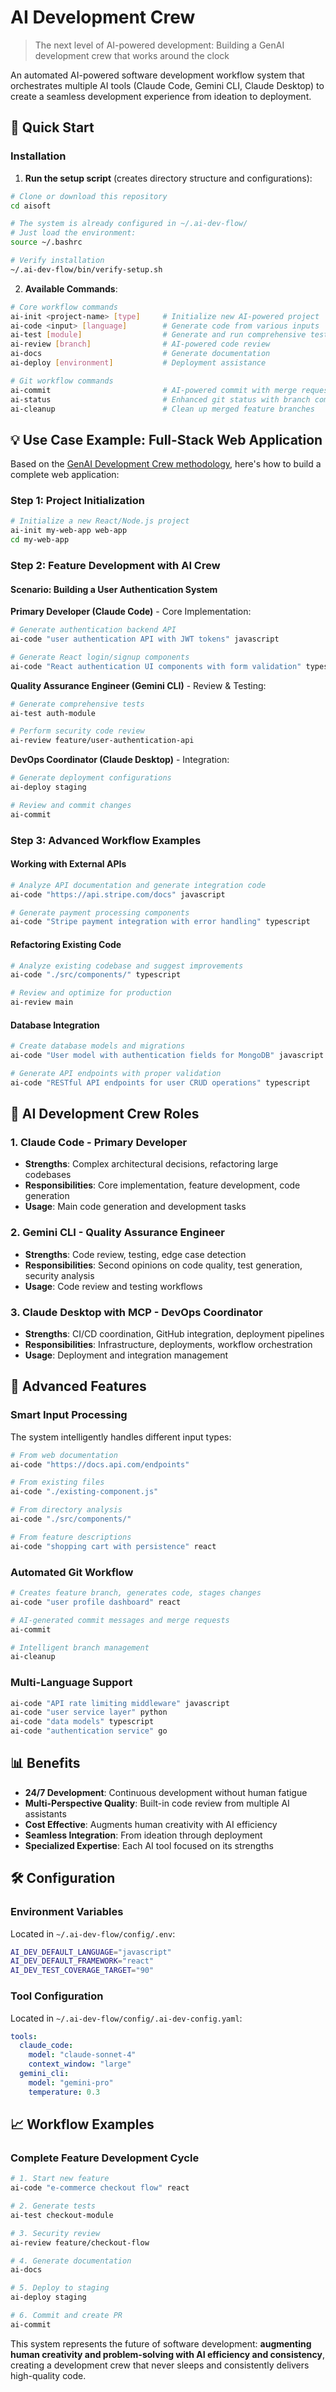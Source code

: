 # AI Development Crew

> The next level of AI-powered development: Building a GenAI development crew that works around the clock

An automated AI-powered software development workflow system that orchestrates multiple AI tools (Claude Code, Gemini CLI, Claude Desktop) to create a seamless development experience from ideation to deployment.

## 🚀 Quick Start

### Installation

1. **Run the setup script** (creates directory structure and configurations):
```bash
# Clone or download this repository
cd aisoft

# The system is already configured in ~/.ai-dev-flow/
# Just load the environment:
source ~/.bashrc

# Verify installation
~/.ai-dev-flow/bin/verify-setup.sh
```

2. **Available Commands**:
```bash
# Core workflow commands
ai-init <project-name> [type]     # Initialize new AI-powered project
ai-code <input> [language]        # Generate code from various inputs
ai-test [module]                  # Generate and run comprehensive tests
ai-review [branch]                # AI-powered code review
ai-docs                           # Generate documentation
ai-deploy [environment]           # Deployment assistance

# Git workflow commands  
ai-commit                         # AI-powered commit with merge request creation
ai-status                         # Enhanced git status with branch comparison
ai-cleanup                        # Clean up merged feature branches
```

## 💡 Use Case Example: Full-Stack Web Application

Based on the [GenAI Development Crew methodology](https://edisonideas.wordpress.com/2025/06/28/the-next-level-of-ai-powered-development-building-my-genai-development-crew/), here's how to build a complete web application:

### Step 1: Project Initialization
```bash
# Initialize a new React/Node.js project
ai-init my-web-app web-app
cd my-web-app
```

### Step 2: Feature Development with AI Crew

#### Scenario: Building a User Authentication System

**Primary Developer (Claude Code)** - Core Implementation:
```bash
# Generate authentication backend API
ai-code "user authentication API with JWT tokens" javascript

# Generate React login/signup components  
ai-code "React authentication UI components with form validation" typescript
```

**Quality Assurance Engineer (Gemini CLI)** - Review & Testing:
```bash
# Generate comprehensive tests
ai-test auth-module

# Perform security code review
ai-review feature/user-authentication-api
```

**DevOps Coordinator (Claude Desktop)** - Integration:
```bash
# Generate deployment configurations
ai-deploy staging

# Review and commit changes
ai-commit
```

### Step 3: Advanced Workflow Examples

#### Working with External APIs
```bash
# Analyze API documentation and generate integration code
ai-code "https://api.stripe.com/docs" javascript

# Generate payment processing components
ai-code "Stripe payment integration with error handling" typescript
```

#### Refactoring Existing Code
```bash
# Analyze existing codebase and suggest improvements
ai-code "./src/components/" typescript

# Review and optimize for production
ai-review main
```

#### Database Integration
```bash
# Create database models and migrations
ai-code "User model with authentication fields for MongoDB" javascript

# Generate API endpoints with proper validation
ai-code "RESTful API endpoints for user CRUD operations" typescript
```

## 🎯 AI Development Crew Roles

### 1. Claude Code - Primary Developer
- **Strengths**: Complex architectural decisions, refactoring large codebases
- **Responsibilities**: Core implementation, feature development, code generation
- **Usage**: Main code generation and development tasks

### 2. Gemini CLI - Quality Assurance Engineer  
- **Strengths**: Code review, testing, edge case detection
- **Responsibilities**: Second opinions on code quality, test generation, security analysis
- **Usage**: Code review and testing workflows

### 3. Claude Desktop with MCP - DevOps Coordinator
- **Strengths**: CI/CD coordination, GitHub integration, deployment pipelines
- **Responsibilities**: Infrastructure, deployments, workflow orchestration
- **Usage**: Deployment and integration management

## 🔧 Advanced Features

### Smart Input Processing
The system intelligently handles different input types:

```bash
# From web documentation
ai-code "https://docs.api.com/endpoints" 

# From existing files
ai-code "./existing-component.js"

# From directory analysis
ai-code "./src/components/"

# From feature descriptions
ai-code "shopping cart with persistence" react
```

### Automated Git Workflow
```bash
# Creates feature branch, generates code, stages changes
ai-code "user profile dashboard" react

# AI-generated commit messages and merge requests
ai-commit

# Intelligent branch management
ai-cleanup
```

### Multi-Language Support
```bash
ai-code "API rate limiting middleware" javascript
ai-code "user service layer" python  
ai-code "data models" typescript
ai-code "authentication service" go
```

## 📊 Benefits

- **24/7 Development**: Continuous development without human fatigue
- **Multi-Perspective Quality**: Built-in code review from multiple AI assistants
- **Cost Effective**: Augments human creativity with AI efficiency
- **Seamless Integration**: From ideation through deployment
- **Specialized Expertise**: Each AI tool focused on its strengths

## 🛠️ Configuration

### Environment Variables
Located in `~/.ai-dev-flow/config/.env`:
```bash
AI_DEV_DEFAULT_LANGUAGE="javascript"
AI_DEV_DEFAULT_FRAMEWORK="react"
AI_DEV_TEST_COVERAGE_TARGET="90"
```

### Tool Configuration
Located in `~/.ai-dev-flow/config/.ai-dev-config.yaml`:
```yaml
tools:
  claude_code:
    model: "claude-sonnet-4"
    context_window: "large"
  gemini_cli:
    model: "gemini-pro"
    temperature: 0.3
```

## 📈 Workflow Examples

### Complete Feature Development Cycle
```bash
# 1. Start new feature
ai-code "e-commerce checkout flow" react

# 2. Generate tests  
ai-test checkout-module

# 3. Security review
ai-review feature/checkout-flow

# 4. Generate documentation
ai-docs

# 5. Deploy to staging
ai-deploy staging

# 6. Commit and create PR
ai-commit
```

This system represents the future of software development: **augmenting human creativity and problem-solving with AI efficiency and consistency**, creating a development crew that never sleeps and consistently delivers high-quality code.
